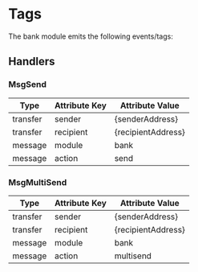 # Tags

The bank module emits the following events/tags:

## Handlers

### MsgSend

| Type     | Attribute Key | Attribute Value    |
|----------|---------------|--------------------|
| transfer | sender        | {senderAddress}    |
| transfer | recipient     | {recipientAddress} |
| message  | module        | bank               |
| message  | action        | send               |

### MsgMultiSend

| Type     | Attribute Key | Attribute Value    |
|----------|---------------|--------------------|
| transfer | sender        | {senderAddress}    |
| transfer | recipient     | {recipientAddress} |
| message  | module        | bank               |
| message  | action        | multisend          |

